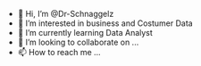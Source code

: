 - 👋 Hi, I’m @Dr-Schnaggelz
- 👀 I’m interested in business and Costumer Data 
- 🌱 I’m currently learning Data Analyst
- 💞️ I’m looking to collaborate on ...
- 📫 How to reach me ...

<!---
Dr-Schnaggelz/Dr-Schnaggelz is a ✨ special ✨ repository because its `README.md` (this file) appears on your GitHub profile.
You can click the Preview link to take a look at your changes.
--->
